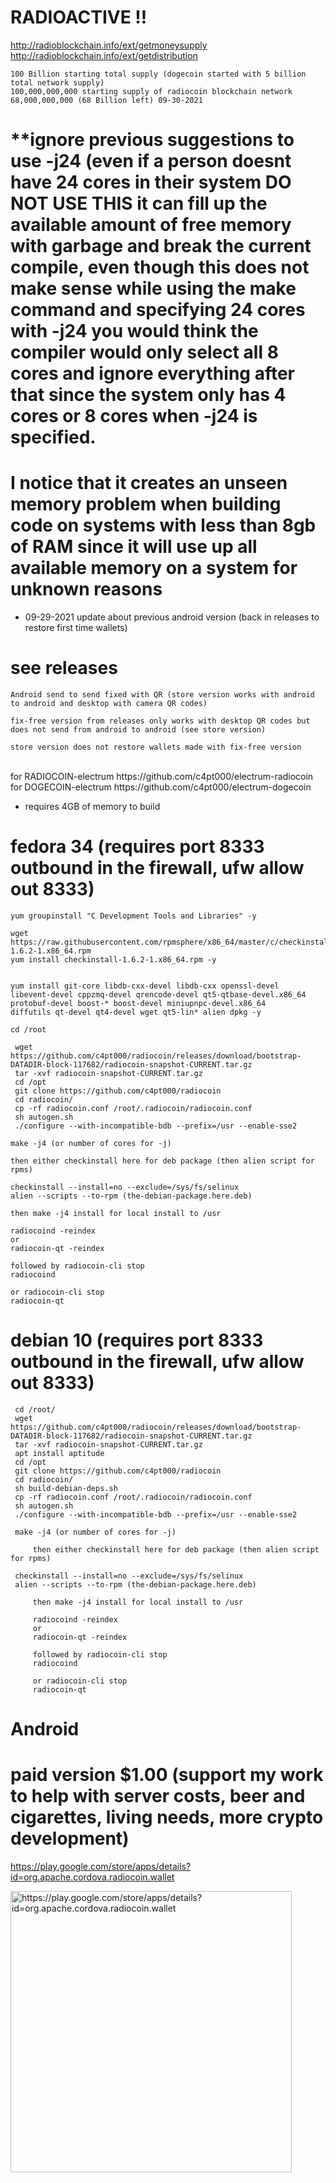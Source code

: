 # RADIOACTIVE !!

http://radioblockchain.info/ext/getmoneysupply
<br>
http://radioblockchain.info/ext/getdistribution

```
100 Billion starting total supply (dogecoin started with 5 billion total network supply)
100,000,000,000 starting supply of radiocoin blockchain network
68,000,000,000 (68 Billion left) 09-30-2021
```

# **ignore previous suggestions to use -j24 (even if a person doesnt have 24 cores in their system DO NOT USE THIS it can fill up the available amount of free memory with garbage and break the current compile, even though this does not make sense while using the make command and specifying 24 cores with -j24 you would think the compiler would only select all 8 cores and ignore everything after that since the system only has 4 cores or 8 cores when -j24 is specified.

# I notice that it creates an unseen memory problem when building code on systems with less than 8gb of RAM since it will use up all available memory on a system for unknown reasons

* 09-29-2021 update about previous android version (back in releases to restore first time wallets)

# see releases
```
Android send to send fixed with QR (store version works with android to android and desktop with camera QR codes)

fix-free version from releases only works with desktop QR codes but does not send from android to android (see store version)

store version does not restore wallets made with fix-free version
```

<br>
for RADIOCOIN-electrum https://github.com/c4pt000/electrum-radiocoin
<br>
for DOGECOIN-electrum https://github.com/c4pt000/electrum-dogecoin
<br>

* requires 4GB of memory to build

# fedora 34  (requires port 8333 outbound in the firewall, ufw allow out 8333)

```
yum groupinstall "C Development Tools and Libraries" -y

wget https://raw.githubusercontent.com/rpmsphere/x86_64/master/c/checkinstall-1.6.2-1.x86_64.rpm
yum install checkinstall-1.6.2-1.x86_64.rpm -y


yum install git-core libdb-cxx-devel libdb-cxx openssl-devel 
libevent-devel cppzmq-devel qrencode-devel qt5-qtbase-devel.x86_64 
protobuf-devel boost-* boost-devel miniupnpc-devel.x86_64 
diffutils qt-devel qt4-devel wget qt5-lin* alien dpkg -y

cd /root

 wget https://github.com/c4pt000/radiocoin/releases/download/bootstrap-DATADIR-block-117682/radiocoin-snapshot-CURRENT.tar.gz
 tar -xvf radiocoin-snapshot-CURRENT.tar.gz 
 cd /opt
 git clone https://github.com/c4pt000/radiocoin
 cd radiocoin/
 cp -rf radiocoin.conf /root/.radiocoin/radiocoin.conf
 sh autogen.sh
 ./configure --with-incompatible-bdb --prefix=/usr --enable-sse2

make -j4 (or number of cores for -j)

then either checkinstall here for deb package (then alien script for rpms)

checkinstall --install=no --exclude=/sys/fs/selinux
alien --scripts --to-rpm (the-debian-package.here.deb)

then make -j4 install for local install to /usr

radiocoind -reindex
or 
radiocoin-qt -reindex

followed by radiocoin-cli stop
radiocoind

or radiocoin-cli stop
radiocoin-qt
```

# debian 10 (requires port 8333 outbound in the firewall, ufw allow out 8333)
```
 cd /root/
 wget https://github.com/c4pt000/radiocoin/releases/download/bootstrap-DATADIR-block-117682/radiocoin-snapshot-CURRENT.tar.gz
 tar -xvf radiocoin-snapshot-CURRENT.tar.gz 
 apt install aptitude
 cd /opt
 git clone https://github.com/c4pt000/radiocoin
 cd radiocoin/
 sh build-debian-deps.sh 
 cp -rf radiocoin.conf /root/.radiocoin/radiocoin.conf 
 sh autogen.sh 
 ./configure --with-incompatible-bdb --prefix=/usr --enable-sse2
 
 make -j4 (or number of cores for -j)

     then either checkinstall here for deb package (then alien script for rpms)
 
 checkinstall --install=no --exclude=/sys/fs/selinux
 alien --scripts --to-rpm (the-debian-package.here.deb)

     then make -j4 install for local install to /usr
     
     radiocoind -reindex
     or 
     radiocoin-qt -reindex
     
     followed by radiocoin-cli stop
     radiocoind

     or radiocoin-cli stop
     radiocoin-qt
```

# Android

# paid version $1.00 (support my work to help with server costs, beer and cigarettes, living needs, more crypto development)

https://play.google.com/store/apps/details?id=org.apache.cordova.radiocoin.wallet

<img src="https://raw.githubusercontent.com/c4pt000/radiocoin/master/Screenshot_20210926-082345-228.png" alt="https://play.google.com/store/apps/details?id=org.apache.cordova.radiocoin.wallet" width="450"/>

